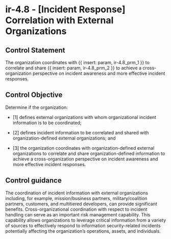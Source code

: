 # ir-4.8 - \[Incident Response\] Correlation with External Organizations

## Control Statement

The organization coordinates with {{ insert: param, ir-4.8_prm_1 }} to correlate and share {{ insert: param, ir-4.8_prm_2 }} to achieve a cross-organization perspective on incident awareness and more effective incident responses.

## Control Objective

Determine if the organization:

- \[1\] defines external organizations with whom organizational incident information is to be coordinated;

- \[2\] defines incident information to be correlated and shared with organization-defined external organizations; and

- \[3\] the organization coordinates with organization-defined external organizations to correlate and share organization-defined information to achieve a cross-organization perspective on incident awareness and more effective incident responses.

## Control guidance

The coordination of incident information with external organizations including, for example, mission/business partners, military/coalition partners, customers, and multitiered developers, can provide significant benefits. Cross-organizational coordination with respect to incident handling can serve as an important risk management capability. This capability allows organizations to leverage critical information from a variety of sources to effectively respond to information security-related incidents potentially affecting the organization’s operations, assets, and individuals.
